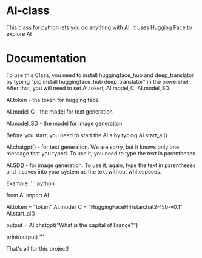 # AI-class
This class for python lets you do anything with AI. It uses Hugging Face to explore AI
# Documentation
To use this Class, you need to install huggingface_hub and deep_translator by typing "pip install huggingface_hub deep_translator" in the powershell.
After that, you will need to set AI.token, AI.model_C, AI.model_SD.

AI.token -  the token for hugging face

AI.model_C - the model for text generation

AI.model_SD - the model for image generation

Before you start, you need to start the AI's by typing AI.start_ai()

AI.chatgpt() - for text generation. We are sorry, but it knows only one message that you typed. To use it, you need to type the text in parentheses

AI.SD() - for image generation. To use it, again, type the text in parentheses and it saves into your system as the text without whitespaces.

Example:
''' python

from AI import AI

AI.token = "token"
AI.model_C = "HuggingFaceH4/starchat2-15b-v0.1"
AI.start_ai()

output = AI.chatgpt("What is the capital of France?")

print(output)
'''

That's all for this project!
